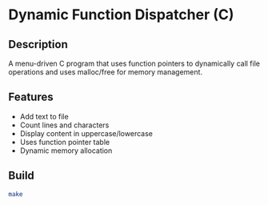 # Dynamic Function Dispatcher (C)

## Description
A menu-driven C program that uses function pointers to dynamically call file operations and uses malloc/free for memory management.

## Features
- Add text to file
- Count lines and characters
- Display content in uppercase/lowercase
- Uses function pointer table
- Dynamic memory allocation

## Build
```bash
make